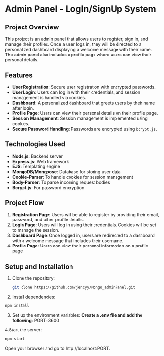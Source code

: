 # Admin Panel - LogIn/SignUp System

## Project Overview

This project is an admin panel that allows users to register, sign in, and manage their profiles. Once a user logs in, they will be directed to a personalized dashboard displaying a welcome message with their name. The admin panel also includes a profile page where users can view their personal details.

## Features

- **User Registration**: Secure user registration with encrypted passwords.
- **User Login**: Users can log in with their credentials, and session management is handled via cookies.
- **Dashboard**: A personalized dashboard that greets users by their name after login.
- **Profile Page**: Users can view their personal details on their profile page.
- **Session Management**: Session management is implemented using cookies.
- **Secure Password Handling**: Passwords are encrypted using `bcrypt.js`.

## Technologies Used

- **Node.js**: Backend server
- **Express.js**: Web framework
- **EJS**: Templating engine
- **MongoDB/Mongoose**: Database for storing user data
- **Cookie-Parser**: To handle cookies for session management
- **Body-Parser**: To parse incoming request bodies
- **Bcrypt.js**: For password encryption

## Project Flow

1. **Registration Page**: Users will be able to register by providing their email, password, and other profile details.
2. **Login Page**: Users will log in using their credentials. Cookies will be set to manage the session.
3. **Dashboard Page**: Once logged in, users are redirected to a dashboard with a welcome message that includes their username.
4. **Profile Page**: Users can view their personal information on a profile page.

## Setup and Installation

1. Clone the repository:
   ```bash
   git clone https://github.com/jencyy/Mongo_adminPanel.git
   
2. Install dependencies:
  ```bash
npm install
```
3. Set up the environment variables:
 **Create a .env file and add the following**:
   PORT=3600
   
4.Start the server:
```bash
npm start
```

Open your browser and go to http://localhost:PORT.
